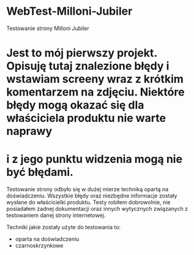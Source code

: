 # WebTest-Milloni-Jubiler
Testowanie strony Milloni Jubiler

# Jest to mój pierwszy projekt. Opisuję tutaj znalezione błędy i wstawiam screeny wraz z krótkim komentarzem na zdjęciu. Niektóre błędy mogą okazać się dla właściciela produktu nie warte naprawy
# i z jego punktu widzenia mogą nie być błędami.

Testowanie strony odbyło się w dużej mierze techniką opartą na doświadczeniu. Wszystkie błędy oraz niezbędne informacje zostały wysłane do właścicielki produktu.
Testy robiłem dobrowolnie, nie posiadałem żadnej dokumentacji oraz innych wytycznych związanych z testowaniem danej strony internetowej.

Techniki jakie zostały użyte do testowania to:
- oparta na doświadczeniu
- czarnoskrzynkowe
  
